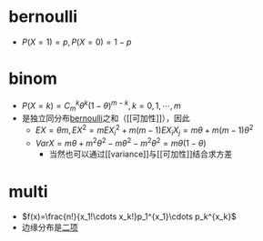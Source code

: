 # bernoulli
- $P(X=1)=p, P(X=0)=1-p$
# binom
- $P(X=k)=C_m^k \theta^k(1-\theta)^{m-k},k=0,1,\cdots,m$
- 是独立同分布[bernoulli](#bernoulli)之和（[[可加性]]），因此
    - $EX=\theta m,EX^2=mEX_i^2+m(m-1)EX_iX_j=m\theta+m(m-1)\theta^2$
    - $VarX=m\theta+m^2\theta^2-m\theta^2-m^2\theta^2=m\theta(1-\theta)$
        - 当然也可以通过[[variance]]与[[可加性]]结合求方差
# multi
- $f(x)=\frac{n!}{x_1!\cdots x_k!}p_1^{x_1}\cdots p_k^{x_k}$
- 边缘分布是[二项](#binom)